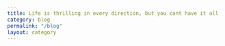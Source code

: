 ```yaml
---
title: Life is thrilling in every direction, but you cant have it all
category: blog
permalink: "/blog"
layout: category
---
```

